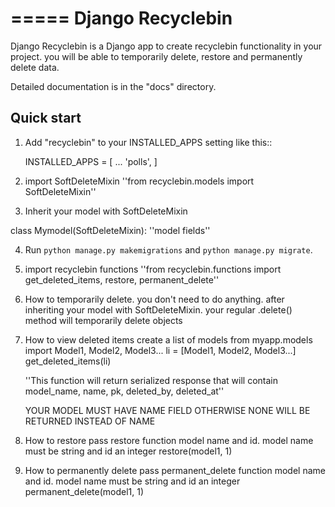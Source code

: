 =====
Django Recyclebin
=====

Django Recyclebin is a Django app to create recyclebin functionality in your project. you will be able to temporarily delete, restore and permanently delete data.

Detailed documentation is in the "docs" directory.

Quick start
-----------

1. Add "recyclebin" to your INSTALLED_APPS setting like this::

    INSTALLED_APPS = [
        ...
        'polls',
    ]

2. import SoftDeleteMixin ''from recyclebin.models import SoftDeleteMixin''

3. Inherit your model with SoftDeleteMixin

class Mymodel(SoftDeleteMixin):
    ''model fields''

4. Run ``python manage.py makemigrations``  and ``python manage.py migrate``.

5. import recyclebin functions ''from recyclebin.functions import get_deleted_items, restore, permanent_delete''

6. How to temporarily delete.
    you don't need to do anything. after inheriting your model with SoftDeleteMixin. your regular .delete() method will temporarily delete objects

7. How to view deleted items 
    create a list of models
    from myapp.models import Model1, Model2, Model3...
    li = [Model1, Model2, Model3...]
    get_deleted_items(li)

    ''This function will return serialized response that will contain model_name, name, pk, deleted_by, deleted_at''
    
    YOUR MODEL MUST HAVE NAME FIELD OTHERWISE NONE WILL BE RETURNED INSTEAD OF NAME

8. How to restore
    pass restore function model name and id. model name must be string and id an integer
    restore(model1, 1)

9. How to permanently delete
    pass permanent_delete function model name and id. model name must be string and id an integer
    permanent_delete(model1, 1)